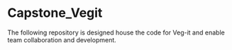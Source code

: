 # Capstone_Vegit
The following repository is designed house the code for Veg-it and enable team collaboration and development.
